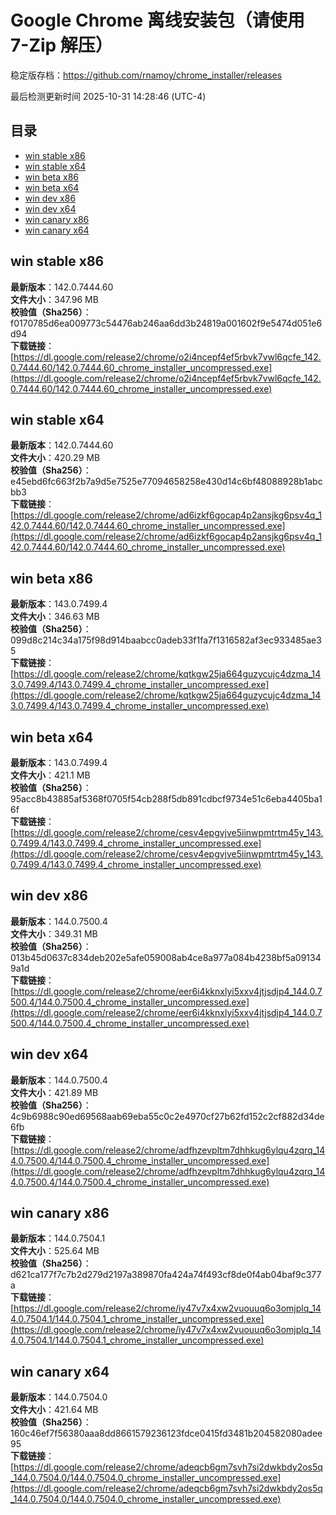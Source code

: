 # Google Chrome 离线安装包（请使用 7-Zip 解压）
稳定版存档：<https://github.com/rnamoy/chrome_installer/releases>

最后检测更新时间
2025-10-31 14:28:46 (UTC-4)


## 目录
* [win stable x86](https://github.com/rnamoy/chrome_installer?tab=readme-ov-file#win-stable-x86)
* [win stable x64](https://github.com/rnamoy/chrome_installer?tab=readme-ov-file#win-stable-x64)
* [win beta x86](https://github.com/rnamoy/chrome_installer?tab=readme-ov-file#win-beta-x86)
* [win beta x64](https://github.com/rnamoy/chrome_installer?tab=readme-ov-file#win-beta-x64)
* [win dev x86](https://github.com/rnamoy/chrome_installer?tab=readme-ov-file#win-dev-x86)
* [win dev x64](https://github.com/rnamoy/chrome_installer?tab=readme-ov-file#win-dev-x64)
* [win canary x86](https://github.com/rnamoy/chrome_installer?tab=readme-ov-file#win-canary-x86)
* [win canary x64](https://github.com/rnamoy/chrome_installer?tab=readme-ov-file#win-canary-x64)

## win stable x86
**最新版本**：142.0.7444.60  
**文件大小**：347.96 MB  
**校验值（Sha256）**：f0170785d6ea009773c54476ab246aa6dd3b24819a001602f9e5474d051e6d94  
**下载链接**：[https://dl.google.com/release2/chrome/o2i4ncepf4ef5rbvk7vwl6qcfe_142.0.7444.60/142.0.7444.60_chrome_installer_uncompressed.exe](https://dl.google.com/release2/chrome/o2i4ncepf4ef5rbvk7vwl6qcfe_142.0.7444.60/142.0.7444.60_chrome_installer_uncompressed.exe)  

## win stable x64
**最新版本**：142.0.7444.60  
**文件大小**：420.29 MB  
**校验值（Sha256）**：e45ebd6fc663f2b7a9d5e7525e77094658258e430d14c6bf48088928b1abcbb3  
**下载链接**：[https://dl.google.com/release2/chrome/ad6izkf6gocap4p2ansjkg6psv4q_142.0.7444.60/142.0.7444.60_chrome_installer_uncompressed.exe](https://dl.google.com/release2/chrome/ad6izkf6gocap4p2ansjkg6psv4q_142.0.7444.60/142.0.7444.60_chrome_installer_uncompressed.exe)  

## win beta x86
**最新版本**：143.0.7499.4  
**文件大小**：346.63 MB  
**校验值（Sha256）**：099d8c214c34a175f98d914baabcc0adeb33f1fa7f1316582af3ec933485ae35  
**下载链接**：[https://dl.google.com/release2/chrome/kqtkgw25ja664guzycujc4dzma_143.0.7499.4/143.0.7499.4_chrome_installer_uncompressed.exe](https://dl.google.com/release2/chrome/kqtkgw25ja664guzycujc4dzma_143.0.7499.4/143.0.7499.4_chrome_installer_uncompressed.exe)  

## win beta x64
**最新版本**：143.0.7499.4  
**文件大小**：421.1 MB  
**校验值（Sha256）**：95acc8b43885af5368f0705f54cb288f5db891cdbcf9734e51c6eba4405ba16f  
**下载链接**：[https://dl.google.com/release2/chrome/cesv4epgvjve5iinwpmtrtm45y_143.0.7499.4/143.0.7499.4_chrome_installer_uncompressed.exe](https://dl.google.com/release2/chrome/cesv4epgvjve5iinwpmtrtm45y_143.0.7499.4/143.0.7499.4_chrome_installer_uncompressed.exe)  

## win dev x86
**最新版本**：144.0.7500.4  
**文件大小**：349.31 MB  
**校验值（Sha256）**：013b45d0637c834deb202e5afe059008ab4ce8a977a084b4238bf5a091349a1d  
**下载链接**：[https://dl.google.com/release2/chrome/eer6i4kknxlyi5xxv4jtjsdjp4_144.0.7500.4/144.0.7500.4_chrome_installer_uncompressed.exe](https://dl.google.com/release2/chrome/eer6i4kknxlyi5xxv4jtjsdjp4_144.0.7500.4/144.0.7500.4_chrome_installer_uncompressed.exe)  

## win dev x64
**最新版本**：144.0.7500.4  
**文件大小**：421.89 MB  
**校验值（Sha256）**：4c9b6988c90ed69568aab69eba55c0c2e4970cf27b62fd152c2cf882d34de6fb  
**下载链接**：[https://dl.google.com/release2/chrome/adfhzevpltm7dhhkug6ylqu4zqrq_144.0.7500.4/144.0.7500.4_chrome_installer_uncompressed.exe](https://dl.google.com/release2/chrome/adfhzevpltm7dhhkug6ylqu4zqrq_144.0.7500.4/144.0.7500.4_chrome_installer_uncompressed.exe)  

## win canary x86
**最新版本**：144.0.7504.1  
**文件大小**：525.64 MB  
**校验值（Sha256）**：d621ca177f7c7b2d279d2197a389870fa424a74f493cf8de0f4ab04baf9c377a  
**下载链接**：[https://dl.google.com/release2/chrome/iy47v7x4xw2vuouuq6o3omjplq_144.0.7504.1/144.0.7504.1_chrome_installer_uncompressed.exe](https://dl.google.com/release2/chrome/iy47v7x4xw2vuouuq6o3omjplq_144.0.7504.1/144.0.7504.1_chrome_installer_uncompressed.exe)  

## win canary x64
**最新版本**：144.0.7504.0  
**文件大小**：421.64 MB  
**校验值（Sha256）**：160c46ef7f56380aaa8dd8661579236123fdce0415fd3481b204582080adee95  
**下载链接**：[https://dl.google.com/release2/chrome/adeqcb6gm7svh7si2dwkbdy2os5q_144.0.7504.0/144.0.7504.0_chrome_installer_uncompressed.exe](https://dl.google.com/release2/chrome/adeqcb6gm7svh7si2dwkbdy2os5q_144.0.7504.0/144.0.7504.0_chrome_installer_uncompressed.exe)  

